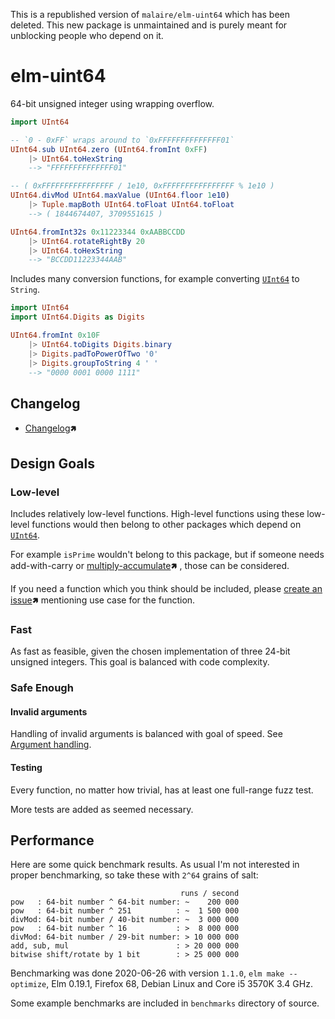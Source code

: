 This is a republished version of `malaire/elm-uint64` which has been deleted.
This new package is unmaintained and is purely meant for unblocking people who depend on it.

# elm-uint64

64-bit unsigned integer using wrapping overflow.

```elm
import UInt64

-- `0 - 0xFF` wraps around to `0xFFFFFFFFFFFFFF01`
UInt64.sub UInt64.zero (UInt64.fromInt 0xFF)
    |> UInt64.toHexString
    --> "FFFFFFFFFFFFFF01"

-- ( 0xFFFFFFFFFFFFFFFF / 1e10, 0xFFFFFFFFFFFFFFFF % 1e10 )
UInt64.divMod UInt64.maxValue (UInt64.floor 1e10)
    |> Tuple.mapBoth UInt64.toFloat UInt64.toFloat
    --> ( 1844674407, 3709551615 )

UInt64.fromInt32s 0x11223344 0xAABBCCDD
    |> UInt64.rotateRightBy 20
    |> UInt64.toHexString
    --> "BCCDD11223344AAB"
```
Includes many conversion functions, for example converting [`UInt64`](UInt64#UInt64) to `String`.
```elm
import UInt64
import UInt64.Digits as Digits

UInt64.fromInt 0x10F
    |> UInt64.toDigits Digits.binary
    |> Digits.padToPowerOfTwo '0'
    |> Digits.groupToString 4 ' '
    --> "0000 0001 0000 1111"
```

## Changelog

- [Changelog](https://github.com/malaire/elm-uint64/blob/master/CHANGELOG.md)🢅

## Design Goals

### **Low-level**

Includes relatively low-level functions.
High-level functions using these low-level functions
would then belong to other packages which depend on [`UInt64`](UInt64#UInt64).

For example `isPrime` wouldn't belong to this package,
but if someone needs add-with-carry or [multiply-accumulate][MA]🢅 , those can be considered.

If you need a function which you think should be included,
please [create an issue](https://github.com/malaire/elm-uint64/issues)🢅 mentioning use case for the function.

[MA]: https://en.wikipedia.org/wiki/Multiply%E2%80%93accumulate_operation

### **Fast**

As fast as feasible, given the chosen implementation of three 24-bit unsigned integers.
This goal is balanced with code complexity.

### **Safe Enough**

#### **Invalid arguments**

Handling of invalid arguments is balanced with goal of speed.
See [Argument handling](UInt64#argument-handling).

#### **Testing**

Every function, no matter how trivial, has at least one full-range fuzz test.

More tests are added as seemed necessary.

## Performance

Here are some quick benchmark results.
As usual I'm not interested in proper benchmarking, so take these with `2^64` grains of salt:

```text
                                      runs / second
pow   : 64-bit number ^ 64-bit number: ~    200 000
pow   : 64-bit number ^ 251          : ~  1 500 000
divMod: 64-bit number / 40-bit number: ~  3 000 000
pow   : 64-bit number ^ 16           : >  8 000 000
divMod: 64-bit number / 29-bit number: > 10 000 000
add, sub, mul                        : > 20 000 000
bitwise shift/rotate by 1 bit        : > 25 000 000
```
Benchmarking was done 2020-06-26 with version `1.1.0`, `elm make --optimize`,
Elm 0.19.1, Firefox 68, Debian Linux and Core i5 3570K 3.4 GHz.

Some example benchmarks are included in `benchmarks` directory of source.
